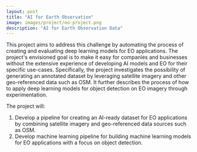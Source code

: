 ```yaml
---
layout: post
title: "AI for Earth Observation"
image: images/project/eo-project.png
description: "AI for Earth Observation Data"
---
```


This project aims to address this challenge by automating the process of creating and evaluating
deep learning models for EO applications. The project's envisioned goal is to make it easy for companies and
businesses without the extensive experience of developing AI models and EO for their specific
use-cases. Specifically, the project investigates the possibility of generating an annotated
dataset by leveraging satellite imagery and other geo-referenced data such as OSM. It further
describes the process of how to apply deep learning models for object detection on EO imagery
through experimentation. 

The project will: 

1. Develop a pipeline for creating an AI-ready dataset for EO applications by combining satellite imagery and geo-referenced data sources such as OSM.
2. Develop machine learning pipeline for building machine learning models for EO applications with a focus on object detection.